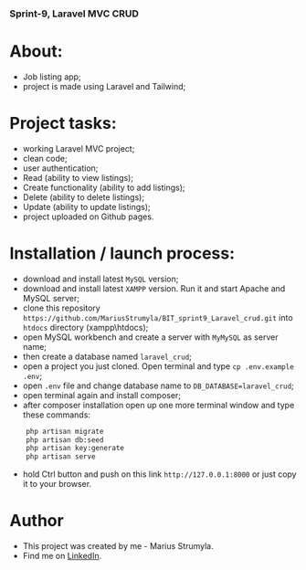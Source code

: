 ### Sprint-9, Laravel MVC CRUD

# About:

-   Job listing app;
-   project is made using Laravel and Tailwind;

# Project tasks:

-   working Laravel MVC project;
-   clean code;
-   user authentication;
-   Read (ability to view listings);
-   Create functionality (ability to add listings);
-   Delete (ability to delete listings);
-   Update (ability to update listings);
-   project uploaded on Github pages.

# Installation / launch process:

-   download and install latest `MySQL` version;
-   download and install latest `XAMPP` version. Run it and start Apache and MySQL server;
-   clone this repository `https://github.com/MariusStrumyla/BIT_sprint9_Laravel_crud.git` into `htdocs` directory (xampp\htdocs);
-   open MySQL workbench and create a server with `MyMySQL` as server name;
-   then create a database named `laravel_crud`;
-   open a project you just cloned. Open terminal and type `cp .env.example .env`;
-   open `.env` file and change database name to `DB_DATABASE=laravel_crud`;
-   open terminal again and install composer;
-   after composer installation open up one more terminal window and type these commands:

```sh
    php artisan migrate
    php artisan db:seed
    php artisan key:generate
    php artisan serve
```

-   hold Ctrl button and push on this link `http://127.0.0.1:8000` or just copy it to your browser.

# Author

-   This project was created by me - Marius Strumyla.
-   Find me on [LinkedIn](https://www.linkedin.com/in/marius-strumyla-88b107217/).
